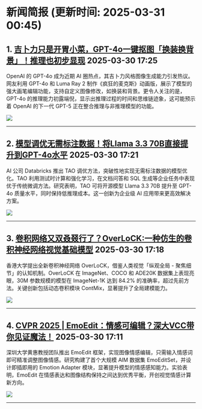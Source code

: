 # 新闻简报 (更新时间: 2025-03-31 00:45)

## 1. [吉卜力只是开胃小菜，GPT-4o一键抠图「换装换背景」！推理也初步显现](https://www.jiqizhixin.com/articles/2025-03-30-4)   2025-03-30 17:25

OpenAI 的 GPT-4o 成为近期 AI 圈热点，其吉卜力风格图像生成能力引发热议。网友利用 GPT-4o 和 Luma Ray 2 制作《疯狂的麦克斯》动画版，展示了模型的强大画笔编辑功能，支持自定义图像修改，如换装和背景。更令人关注的是，GPT-4o 的推理能力初露端倪，显示出推理过程的时间和思维链迹象，这可能预示着 OpenAI 的下一代 GPT-5 正在整合推理与非推理模型的功能。

![](https://image.jiqizhixin.com/uploads/editor/5595fd95-0967-42b2-bdb3-a78455d27a91/1743326497777.png)

---

## 2. [模型调优无需标注数据！将Llama 3.3 70B直接提升到GPT-4o水平](https://www.jiqizhixin.com/articles/2025-03-30-3)   2025-03-30 17:21

AI 公司 Databricks 推出 TAO 调优方法，突破性地实现无需标注数据的模型优化。TAO 利用测试时计算和强化学习，在文档问答和 SQL 生成等企业任务中表现优于传统微调方法。研究表明，TAO 可将开源模型 Llama 3.3 70B 提升至 GPT-4o 质量水平，同时保持低推理成本。这一创新为企业级 AI 应用带来更高效解决方案。

![](https://image.jiqizhixin.com/uploads/editor/cf638eab-966a-45bd-b7c4-1d8ce2fde6e4/640.png)

---

## 3. [卷积网络又双叒叕行了？OverLoCK:一种仿生的卷积神经网络视觉基础模型](https://www.jiqizhixin.com/articles/2025-03-30-2)   2025-03-30 17:18

香港大学提出全新卷积神经网络 OverLoCK，借鉴人类视觉「纵观全局 - 聚焦细节」的认知机制。OverLoCK 在 ImageNet、COCO 和 ADE20K 数据集上表现亮眼，30M 参数规模的模型在 ImageNet-1K 达到 84.2% 的准确率，超过先前方法。关键创新包括动态卷积模块 ContMix，显著提升了全局建模能力。

![](https://image.jiqizhixin.com/uploads/editor/e251cc6b-0c9c-4e4a-be86-bfd9854bc102/640.png)

---

## 4. [CVPR 2025 | EmoEdit：情感可编辑？深大VCC带你见证魔法！](https://www.jiqizhixin.com/articles/2025-03-30)   2025-03-30 17:11

深圳大学黄惠教授团队推出 EmoEdit 框架，实现图像情感编辑，只需输入情感词即可精准调整图像情感。研究构建了首个大规模 AIM 数据集 EmoEditSet，并设计即插即用的 Emotion Adapter 模块，显著提升模型的情感感知能力。实验表明，EmoEdit 在情感表达和图像结构保持之间达到优秀平衡，开创视觉情感计算新方向。

![](https://image.jiqizhixin.com/uploads/editor/4e737da4-5bf8-4207-897c-9a6560bce8fd/640.png) 

---
